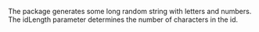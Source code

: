 The package generates some long random string with letters and numbers. The idLength parameter determines the number of characters in the id.